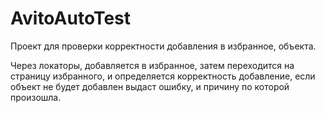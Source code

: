 # AvitoAutoTest
Проект для проверки корректности добавления в избранное, объекта.

Через локаторы, добавляется в избранное, затем переходится на страницу избранного,
и определяется корректность добавление, если объект не будет добавлен выдаст ошибку,
и причину по которой произошла. 


